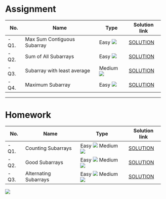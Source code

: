 # Assignment

| No.   | Name                        | Type                                                        | Solution link                                                                  |
|-------|-----------------------------|-------------------------------------------------------------|--------------------------------------------------------------------------------|
| - Q1. | Max Sum Contiguous Subarray | Easy [![](https://img.shields.io/badge/-EASY-green)]()      | [SOLUTION](src/main/java/com/scaler/assignement/MaxSumContiguousSubarray.java) |
| - Q2. | Sum of All Subarrays        | Easy [![](https://img.shields.io/badge/-EASY-green)]()      | [SOLUTION](src/main/java/com/scaler/assignement/SumofAllSubarrays.java)        |
| - Q3. | Subarray with least average | Medium [![](https://img.shields.io/badge/-MEDIUM-yellow)]() | [SOLUTION](src/main/java/com/scaler/assignement/Subarraywithleastaverage.java) |
| - Q4. | Maximum Subarray            | Easy [![](https://img.shields.io/badge/-EASY-green)]()      | [SOLUTION](src/main/java/com/scaler/assignement/MaximumSubarrayEasy.java)      |

***

# Homework

| No.   | Name                  | Type                                                                                                               | Solution link                                                               |
|-------|-----------------------|--------------------------------------------------------------------------------------------------------------------|-----------------------------------------------------------------------------|
| - Q1. | Counting Subarrays    | Easy [![](https://img.shields.io/badge/-EASY-green)]() Medium [![](https://img.shields.io/badge/-MEDIUM-yellow)]() | [SOLUTION](src/main/java/com/scaler/homework/CountingSubarraysEasy.java)    |
| - Q2. | Good Subarrays        | Easy [![](https://img.shields.io/badge/-EASY-green)]() Medium [![](https://img.shields.io/badge/-MEDIUM-yellow)]() | [SOLUTION](src/main/java/com/scaler/homework/GoodSubarraysEasy.java)        |
| - Q3. | Alternating Subarrays | Easy [![](https://img.shields.io/badge/-EASY-green)]() Medium [![](https://img.shields.io/badge/-MEDIUM-yellow)]() | [SOLUTION](src/main/java/com/scaler/homework/AlternatingSubarraysEasy.java) |

[![](https://img.shields.io/badge/github-blue?style=for-the-badge)](https://github.com/pashmash372)


[//]: # (Hard [![]&#40;https://img.shields.io/badge/-HARD-red&#41;]&#40;&#41;)

[//]: # ()

[//]: # (Easy [![]&#40;https://img.shields.io/badge/-EASY-green&#41;]&#40;&#41;)

[//]: # ()

[//]: # (Medium [![]&#40;https://img.shields.io/badge/-MEDIUM-yellow&#41;]&#40;&#41;)